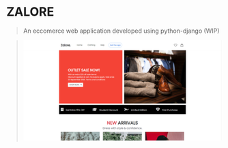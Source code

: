 # ZALORE
> An eccomerce web application developed using python-django (WIP)

>![alt text](https://github.com/Tjandra-Putra/zalore-eccomerce/blob/master/readme_images/zalore_1.PNG)

